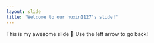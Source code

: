```yaml
---
layout: slide
title: "Welcome to our huxin1127's slide!"
---
```

This is my awesome slide :tada:
Use the left arrow to go back!
